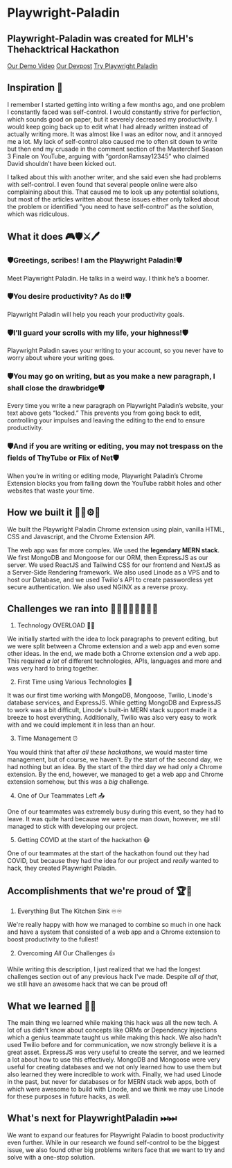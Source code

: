 # Playwright-Paladin
## Playwright-Paladin was created for MLH's Thehacktrical Hackathon
[Our Demo Video](https://youtu.be/N-XfWpd_dB4)
[Our Devpost](https://devpost.com/software/playwrightpaladin) 
[Try Playwright Paladin](http://playwrightpaladin.co/)

## Inspiration 🧠

I remember I started getting into writing a few months ago, and one problem I constantly faced was self-control. I would constantly strive for perfection, which sounds good on paper, but it severely decreased my productivity. I would keep going back up to edit what I had already written instead of actually writing more. It was almost like I was an editor now, and it annoyed me a lot. My lack of self-control also caused me to often sit down to write but then end my crusade in the comment section of the Masterchef Season 3 Finale on YouTube, arguing with “gordonRamsay12345” who claimed David shouldn’t have been kicked out. 

I talked about this with another writer, and she said even she had problems with self-control. I even found that several people online were also complaining about this. That caused me to look up any potential solutions, but most of the articles written about these issues either only talked about the problem or identified “you need to have self-control” as the solution, which was ridiculous. 

## What it does 🎮🛡⚔🖊
### 🛡Greetings, scribes! I am the Playwright Paladin!🛡
Meet Playwright Paladin. He talks in a weird way. I think he’s a boomer.

### 🛡You desire productivity? As do I!🛡
Playwright Paladin will help you reach your productivity goals. 

### 🛡I’ll guard your scrolls with my life, your highness!🛡
Playwright Paladin saves your writing to your account, so you never have to worry about where your writing goes. 

### 🛡You may go on writing, but as you make a new paragraph, I shall close the drawbridge🛡
Every time you write a new paragraph on Playwright Paladin’s website, your text above gets “locked.” This prevents you from going back to edit, controlling your impulses and leaving the editing to the end to ensure productivity. 

### 🛡And if you are writing or editing, you may not trespass on the fields of ThyTube or Flix of Net🛡
When you’re in writing or editing mode, Playwright Paladin’s Chrome Extension blocks you from falling down the YouTube rabbit holes and other websites that waste your time. 

## How we built it 🔧🔨⚙🧰
We built the Playwright Paladin Chrome extension using plain, vanilla HTML, CSS and Javascript, and the Chrome Extension API. 

The web app was far more complex. We used the **legendary MERN stack**. We first MongoDB and Mongoose for our ORM, then ExpressJS as our server. We used ReactJS and Tailwind CSS for our frontend and NextJS as a Server-Side Rendering framework. We also used Linode as a VPS and to host our Database, and we used Twilio's API to create passwordless yet secure authentication. We also used NGINX as a reverse proxy. 

## Challenges we ran into 🏃‍♂️🏃‍♂️🏃‍♂️🏃‍♂️
1. Technology OVERLOAD 👨‍💻

We initially started with the idea to lock paragraphs to prevent editing, but we were split between a Chrome extension and a web app and even some other ideas. In the end, we made both a Chrome extension _and_ a web app. This required *a lot* of different technologies, APIs, languages and more and was very hard to bring together. 

2. First Time using Various Technologies 🥇

It was our first time working with MongoDB, Mongoose, Twilio, Linode's database services, and ExpressJS. While getting MongoDB and ExpressJS to work was a bit difficult, Linode's built-in MERN stack support made it a breeze to host everything. Additionally, Twilio was also very easy to work with and we could implement it in less than an hour. 

3. Time Management ⏰

You would think that after *all these hackathons*, we would master time management, but of course, we haven't. By the start of the second day, we had nothing but an idea. By the start of the third day we had only a Chrome extension. By the end, however, we managed to get a web app and Chrome extension somehow, but this was a *big* challenge. 

4. One of Our Teammates Left 📤

One of our teammates was extremely busy during this event, so they had to leave. It was quite hard because we were one man down, however, we still managed to stick with developing our project. 

5. Getting COVID at the start of the hackathon 😷

One of our teammates at the start of the hackathon found out they had COVID, but because they had the idea for our project and *really* wanted to hack, they created Playwright Paladin. 

## Accomplishments that we're proud of 🏆🏅
1. Everything But The Kitchen Sink ♾♾

We're really happy with how we managed to combine so much in one hack and have a system that consisted of a web app and a Chrome extension to boost productivity to the fullest!

2. Overcoming *All* Our Challenges 👍

While writing this description, I just realized that we had the longest challenges section out of any previous hack I've made. Despite _all of that_, we still have an awesome hack that we can be proud of!

## What we learned 🏫🏫
The main thing we learned while making this hack was all the new tech. A lot of us didn't know about concepts like ORMs or Dependency Injections which a genius teammate taught us while making this hack. We also hadn't used Twilio before and for communication, we now strongly believe it is a great asset. ExpressJS was very useful to create the server, and we learned a lot about how to use this effectively. MongoDB and Mongoose were very useful for creating databases and we not only learned how to use them but also learned they were incredible to work with. Finally, we had used Linode in the past, but never for databases or for MERN stack web apps, both of which were awesome to build with Linode, and we think we may use Linode for these purposes in future hacks, as well. 

## What's next for PlaywrightPaladin ⏭⏭
We want to expand our features for Playwright Paladin to boost productivity even further. While in our research we found self-control to be the biggest issue, we also found other big problems writers face that we want to try and solve with a one-stop solution. 
